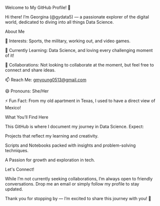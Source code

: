 Welcome to My GitHub Profile! 👋

Hi there! I’m Georgina (@gydata5) — a passionate explorer of the digital world, dedicated to diving into all things Data Science.

About Me

👀 Interests: Sports, the military, working out, and video games.

🌱 Currently Learning: Data Science, and loving every challenging moment of it!

💞️ Collaborations: Not looking to collaborate at the moment, but feel free to connect and share ideas.

📫 Reach Me: gmyoung0513@gmail.com

😄 Pronouns: She/Her

⚡ Fun Fact: From my old apartment in Texas, I used to have a direct view of Mexico!

What You’ll Find Here

This GitHub is where I document my journey in Data Science. Expect:

Projects that reflect my learning and creativity.

Scripts and Notebooks packed with insights and problem-solving techniques.

A Passion for growth and exploration in tech.

Let's Connect!

While I’m not currently seeking collaborations, I’m always open to friendly conversations. Drop me an email or simply follow my profile to stay updated.

Thank you for stopping by — I’m excited to share this journey with you! 🚀
